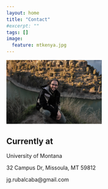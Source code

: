 ```yaml
---
layout: home
title: "Contact"
#excerpt: ""
tags: []
image:
  feature: mtkenya.jpg
---
```


<!--
<img src="../../images/LinuxBible.jpeg">
-->

<img src="../images/jr.jpg" width="250px"  />

<div class="tiles">

<div class="tile">
  <h2 class="post-title">Currently at</h2>
  <p class="post-excerpt">
      <p> University of Montana </p>
      <p> 32 Campus Dr, Missoula, MT 59812 </p>
      <p> jg.rubalcaba@gmail.com </p>

